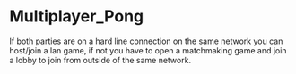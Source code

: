 # Multiplayer_Pong


If both parties are on a hard line connection on the same network you can host/join a lan game,
if not you have to open a matchmaking game and join a lobby to join from outside of the same network.
